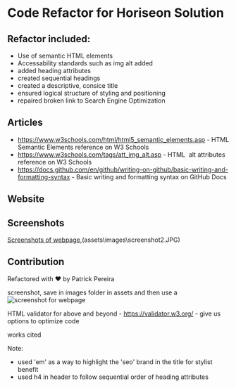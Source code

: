 # Code Refactor for Horiseon Solution

## Refactor included:
- Use of semantic HTML elements
- Accessability standards such as img alt added
- added heading attributes
- created sequential headings
- created a descriptive, consice title
- ensured logical structure of styling and positioning 
- repaired broken link to Search Engine Optimization

## Articles
- https://www.w3schools.com/html/html5_semantic_elements.asp - HTML Semantic Elements reference on W3 Schools
- https://www.w3schools.com/tags/att_img_alt.asp - HTML <img> alt attributes reference on W3 Schools
- https://docs.github.com/en/github/writing-on-github/basic-writing-and-formatting-syntax - Basic writing and formatting syntax on GitHub Docs

## Website


## Screenshots
[Screenshots of webpage](assets\images\Screenshot1.JPG),(assets\images\screenshot2.JPG)

## Contribution
Refactored with ❤️ by Patrick Pereira

screenshot, save in images folder in assets and then use a ![screenshot for webpage](./Assets/06-server-side-apis-homework-demo.png)

HTML validator for above and beyond - https://validator.w3.org/ - give us options to optimize code 

works cited

Note:
- used 'em' as a way to highlight the 'seo' brand in the title for stylist benefit
- used h4 in header to follow sequential order of heading attributes
